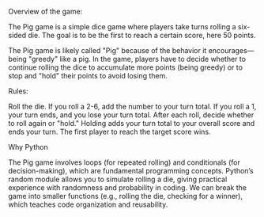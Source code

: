 Overview of the game:

The Pig game is a simple dice game where players take turns rolling a six-sided die. The goal is to be the first to reach a certain score, here 50 points.

The Pig game is likely called "Pig" because of the behavior it encourages—being "greedy" like a pig. In the game, players have to decide whether to continue rolling the dice to accumulate more points (being greedy) or to stop and "hold" their points to avoid losing them. 

Rules:

Roll the die. If you roll a 2-6, add the number to your turn total. If you roll a 1, your turn ends, and you lose your turn total.
After each roll, decide whether to roll again or "hold." Holding adds your turn total to your overall score and ends your turn.
The first player to reach the target score wins.

Why Python

The Pig game involves loops (for repeated rolling) and conditionals (for decision-making), which are fundamental programming concepts.
Python’s random module allows you to simulate rolling a die, giving practical experience with randomness and probability in coding.
We can break the game into smaller functions (e.g., rolling the die, checking for a winner), which teaches code organization and reusability.
